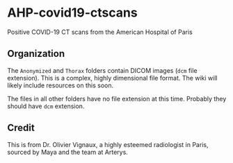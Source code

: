 # AHP-covid19-ctscans
Positive COVID-19 CT scans from the American Hospital of Paris

## Organization

The `Anonymized` and `Thorax` folders contain DICOM images (`dcm` file extension). This is a complex, highly dimensional file format. The wiki will likely include resources on this soon. 

The files in all other folders have no file extension at this time. Probably they should have `dcm` extension.

## Credit
This is from Dr. Olivier Vignaux, a highly esteemed radiologist in Paris, sourced by Maya and the team at Arterys.
